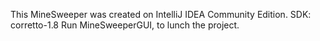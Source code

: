 This MineSweeper was created on IntelliJ IDEA Community Edition.
SDK: corretto-1.8
Run MineSweeperGUI, to lunch the project.
